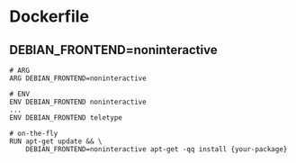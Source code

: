 # Dockerfile

## DEBIAN_FRONTEND=noninteractive

```
# ARG
ARG DEBIAN_FRONTEND=noninteractive

# ENV
ENV DEBIAN_FRONTEND noninteractive
...
ENV DEBIAN_FRONTEND teletype

# on-the-fly
RUN apt-get update && \
    DEBIAN_FRONTEND=noninteractive apt-get -qq install {your-package}
```
